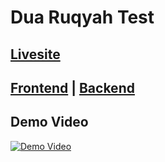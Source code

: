 # Dua Ruqyah Test

## [Livesite](https://dua-ruqyah-test.vercel.app/)

## [Frontend](https://github.com/aushamim/Dua-Ruqyah-Test/tree/main/dua-ruqyah-test-frontend) | [Backend](https://github.com/aushamim/Dua-Ruqyah-Test/tree/main/dua-ruqyah-test-backend)

## Demo Video
[![Demo Video](https://github.com/aushamim/Dua-Ruqyah-Test/assets/79254587/4c75fe14-91a7-4b04-a866-3c2c77be422d)](https://youtu.be/pJjuU8DR7ik)
